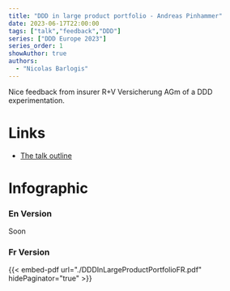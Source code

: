```yaml
---
title: "DDD in large product portfolio - Andreas Pinhammer"
date: 2023-06-17T22:00:00
tags: ["talk","feedback","DDD"]
series: ["DDD Europe 2023"]
series_order: 1
showAuthor: true
authors:
  - "Nicolas Barlogis"
---
```

Nice feedback from insurer R+V Versicherung AGm of a DDD experimentation. 
# Links
 * [The talk outline](https://2023.dddeurope.com/program/ddd-in-large-product-portfolios/)

# Infographic
### En Version
Soon

### Fr Version
{{< embed-pdf url="./DDDInLargeProductPortfolioFR.pdf" hidePaginator="true" >}}
